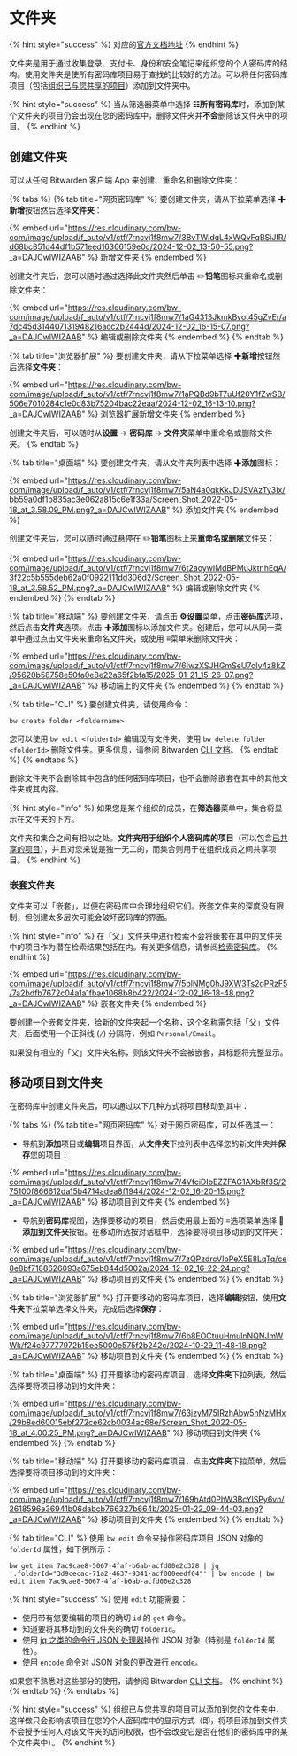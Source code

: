 # 文件夹

{% hint style="success" %}
对应的[官方文档地址](https://bitwarden.com/help/article/folders/)
{% endhint %}

文件夹是用于通过收集登录、支付卡、身份和安全笔记来组织您的个人密码库的结构。使用文件夹是使所有密码库项目易于查找的比较好的方法。可以将任何密码库项目（包括[组织已与您共享的项目](../organizations/sharing.md)）添加到文件夹中。

{% hint style="success" %}
当从筛选器菜单中选择 **☷所有密码库**时，添加到某个文件夹的项目仍会出现在您的密码库中，删除文件夹并**不会**删除该文件夹中的项目。
{% endhint %}

## 创建文件夹 <a href="#create-a-folder" id="create-a-folder"></a>

可以从任何 Bitwarden 客户端 App 来创建、重命名和删除文件夹：

{% tabs %}
{% tab title="网页密码库" %}
要创建文件夹，请从下拉菜单选择 ✚**新增**按钮然后选择**文件夹**：

{% embed url="https://res.cloudinary.com/bw-com/image/upload/f_auto/v1/ctf/7rncvj1f8mw7/3BvTWidqL4xWQvFqBSiJIR/d68bc851d44df1b571eed16366159e0c/2024-12-02_13-50-55.png?_a=DAJCwlWIZAAB" %}
新增文件夹
{% endembed %}

创建文件夹后，您可以随时通过选择此文件夹然后单击 :pencil2:**铅笔**图标来重命名或删除文件夹：

{% embed url="https://res.cloudinary.com/bw-com/image/upload/f_auto/v1/ctf/7rncvj1f8mw7/1aG4313JkmkBvot45gZvEr/a7dc45d314407131948216acc2b2444d/2024-12-02_16-15-07.png?_a=DAJCwlWIZAAB" %}
编辑或删除文件夹
{% endembed %}
{% endtab %}

{% tab title="浏览器扩展" %}
要创建文件夹，请从下拉菜单选择 ✚**新增**按钮然后选择**文件夹**：

{% embed url="https://res.cloudinary.com/bw-com/image/upload/f_auto/v1/ctf/7rncvj1f8mw7/1aPQBd9bT7uUf20Y1fZwSB/506e7010284c1e0d83b75204bac22eaa/2024-12-02_16-13-10.png?_a=DAJCwlWIZAAB" %}
浏览器扩展新增文件夹
{% endembed %}

创建文件夹后，可以随时从**设置** → **密码库** → **文件夹**菜单中重命名或删除文件夹。
{% endtab %}

{% tab title="桌面端" %}
要创建文件夹，请从文件夹列表中选择 ✚**添加**图标：

{% embed url="https://res.cloudinary.com/bw-com/image/upload/f_auto/v1/ctf/7rncvj1f8mw7/5aN4a0qkKkJDJSVAzTy3Ix/bb59a0df1b835ac3e062a815c6e1f33a/Screen_Shot_2022-05-18_at_3.58.09_PM.png?_a=DAJCwlWIZAAB" %}
添加文件夹
{% endembed %}

创建文件夹后，您可以随时通过悬停在 :pencil2:**铅笔**图标上来**重命名或删除**文件夹：

{% embed url="https://res.cloudinary.com/bw-com/image/upload/f_auto/v1/ctf/7rncvj1f8mw7/6t2aoywIMdBPMuJktnhEqA/3f22c5b555deb62a0f0922111dd306d2/Screen_Shot_2022-05-18_at_3.58.52_PM.png?_a=DAJCwlWIZAAB" %}
编辑或删除文件夹
{% endembed %}
{% endtab %}

{% tab title="移动端" %}
要创建文件夹，请点击 **⚙️设置**菜单，点击**密码库**选项，然后点击**文件夹**选项。点击 ✚**添加**图标以添加文件夹。创建后，您可以从同一菜单中通过点击文件夹来重命名文件夹，或使用 **≡**&#x83DC;单来删除文件夹：

{% embed url="https://res.cloudinary.com/bw-com/image/upload/f_auto/v1/ctf/7rncvj1f8mw7/6IwzXSJHGmSeU7oIy4z8kZ/95620b58758e50fa0e8e22a65f2bfa15/2025-01-21_15-26-07.png?_a=DAJCwlWIZAAB" %}
移动端上的文件夹
{% endembed %}
{% endtab %}

{% tab title="CLI" %}
要创建文件夹，请使用命令：

```
bw create folder <foldername>
```

您可以使用 `bw edit <folderId>` 编辑现有文件夹，使用 `bw delete folder <folderId>` 删除文件夹。更多信息，请参阅 Bitwarden [CLI 文档](../password-manager/developer-tools/password-manager-cli.md)。
{% endtab %}
{% endtabs %}

删除文件夹不会删除其中包含的任何密码库项目，也不会删除嵌套在其中的其他文件夹或其内容。

{% hint style="info" %}
如果您是某个组织的成员，在**筛选器**菜单中，集合将显示在文件夹的下方。

文件夹和集合之间有相似之处。**文件夹用于组织个人密码库的项目**（可以包含[已共享的项目](../organizations/sharing.md)），并且对您来说是独一无二的，而集合则用于在组织成员之间共享项目。
{% endhint %}

### 嵌套文件夹 <a href="#nested-folders" id="nested-folders"></a>

文件夹可以「嵌套」，以便在密码库中合理地组织它们。嵌套文件夹的深度没有限制，但创建太多层次可能会破坏密码库的界面。

{% hint style="info" %}
在「父」文件夹中进行检索不会将嵌套在其中的文件夹中的项目作为潜在检索结果包括在内。有关更多信息，请参阅[检索密码库](search-your-vault.md)。
{% endhint %}

{% embed url="https://res.cloudinary.com/bw-com/image/upload/f_auto/v1/ctf/7rncvj1f8mw7/5blNMg0hJ9XW3Ts2qPRzF5/7a2bdfb7672c04a1a1fbae1068b8b422/2024-12-02_16-18-48.png?_a=DAJCwlWIZAAB" %}
嵌套文件夹
{% endembed %}

要创建一个嵌套文件夹，给新的文件夹起一个名称，这个名称需包括「父」文件夹，后面使用一个正斜线 (`/`) 分隔符，例如 `Personal/Email`。

如果没有相应的「父」文件夹名称，则该文件夹不会被嵌套，其标题将完整显示。

## 移动项目到文件夹 <a href="#move-items-to-a-folder" id="move-items-to-a-folder"></a>

在密码库中创建文件夹后，可以通过以下几种方式将项目移动到其中：

{% tabs %}
{% tab title="网页密码库" %}
对于网页密码库，可以任选其一：

* 导航到**添加**项目或**编辑**项目界面，从**文件夹**下拉列表中选择您的新文件夹并**保存**您的项目：

{% embed url="https://res.cloudinary.com/bw-com/image/upload/f_auto/v1/ctf/7rncvj1f8mw7/4VfciDIbEZZFAG1AXbRf3S/275100f866612da15b4714adea8f1944/2024-12-02_16-20-15.png?_a=DAJCwlWIZAAB" %}
移动项目到文件夹
{% endembed %}

* 导航到**密码库**视图，选择要移动的项目，然后使用最上面的 **≡**&#x9009;项菜单选择 **💾添加到文件夹**按钮。在移动所选按对话框中，选择要将项目移动到的文件夹：

{% embed url="https://res.cloudinary.com/bw-com/image/upload/f_auto/v1/ctf/7rncvj1f8mw7/7zQPzdrcVIbPeX5E8LqTq/ce8e8bf7188626093a675eb844d5002a/2024-12-02_16-22-24.png?_a=DAJCwlWIZAAB" %}
移动项目到文件夹
{% endembed %}
{% endtab %}

{% tab title="浏览器扩展" %}
打开要移动的密码库项目，选择**编辑**按钮，使用**文件夹**下拉菜单选择文件夹，完成后选择**保存**：

{% embed url="https://res.cloudinary.com/bw-com/image/upload/f_auto/v1/ctf/7rncvj1f8mw7/6b8EOCtuuHmulnNQNJmWWk/f24c97777972b15ee5000e575f2b242c/2024-10-29_11-48-18.png?_a=DAJCwlWIZAAB" %}
移动项目到文件夹
{% endembed %}
{% endtab %}

{% tab title="桌面端" %}
打开要移动的密码库项目，选择**文件夹**下拉列表，然后选择要将项目移动到的文件夹：

{% embed url="https://res.cloudinary.com/bw-com/image/upload/f_auto/v1/ctf/7rncvj1f8mw7/63jzyM75IRzhAbw5nNzMHx/29b8ed60015ebf272ce62cb0034ac68e/Screen_Shot_2022-05-18_at_4.00.25_PM.png?_a=DAJCwlWIZAAB" %}
移动项目到文件夹
{% endembed %}
{% endtab %}

{% tab title="移动端" %}
打开要移动的密码库项目，点击**文件夹**下拉菜单，然后选择要将项目移动到的文件夹：

{% embed url="https://res.cloudinary.com/bw-com/image/upload/f_auto/v1/ctf/7rncvj1f8mw7/169hAtd0PhW3BcYlSPy6vn/2618596e36941b06dabcb766327b664b/2025-01-22_09-44-03.png?_a=DAJCwlWIZAAB" %}
移动项目到文件夹
{% endembed %}
{% endtab %}

{% tab title="CLI" %}
使用 `bw edit` 命令来操作密码库项目 JSON 对象的 `folderId` 属性，如下例所示：

```batch
bw get item 7ac9cae8-5067-4faf-b6ab-acfd00e2c328 | jq '.folderId="3d9cecac-71a2-4637-9341-acf000eedf04"' | bw encode | bw edit item 7ac9cae8-5067-4faf-b6ab-acfd00e2c328
```

{% hint style="success" %}
使用 `edit` 功能需要：

* 使用带有您要编辑的项目的确切 `id` 的 `get` 命令。
* 知道要将其移动到的文件夹的确切 `folderId`。
* 使用 [jq 之类的命令行 JSON 处理器](https://stedolan.github.io/jq/)操作 JSON 对象（特别是 `folderId` 属性）。
* 使用 `encode` 命令对 JSON 对象的更改进行 `encode`。

如果您不熟悉对这些部分的使用，请参阅 Bitwarden [CLI 文档](../password-manager/developer-tools/password-manager-cli.md)。
{% endhint %}
{% endtab %}
{% endtabs %}

{% hint style="success" %}
[组织已与您共享](../organizations/sharing.md)的项目可以添加到您的文件夹中，这样做只会影响该项目在您的个人密码库中的显示方式（即，将项目添加到文件夹不会授予任何人对该文件夹的访问权限，也不会改变它是否在他们的密码库中的某个文件夹中）。
{% endhint %}

